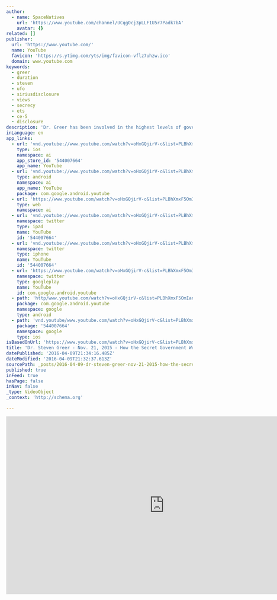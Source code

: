 ```yaml
---
author:
  - name: SpaceNatives
    url: 'https://www.youtube.com/channel/UCqgOcj3pLLF1U5r7Padk7bA'
    avatar: {}
related: []
publisher:
  url: 'https://www.youtube.com/'
  name: YouTube
  favicon: 'https://s.ytimg.com/yts/img/favicon-vflz7uhzw.ico'
  domain: www.youtube.com
keywords:
  - greer
  - duration
  - steven
  - ufo
  - siriusdisclosure
  - views
  - secrecy
  - ets
  - ce-5
  - disclosure
description: 'Dr. Greer has been involved in the highest levels of governments and military for over 25 years and will share what he has learned on the who, what, where and why of UFO secrecy and the deep transnational security state and the constellation of illegal projects that are currently operating.'
inLanguage: en
app_links:
  - url: 'vnd.youtube://www.youtube.com/watch?v=oHxGQjirV-c&list=PLBhXmxF5OmIanAge4EkeOo96i46jaO5JX&index=21&feature=applinks'
    type: ios
    namespace: ai
    app_store_id: '544007664'
    app_name: YouTube
  - url: 'vnd.youtube://www.youtube.com/watch?v=oHxGQjirV-c&list=PLBhXmxF5OmIanAge4EkeOo96i46jaO5JX&index=21&feature=applinks'
    type: android
    namespace: ai
    app_name: YouTube
    package: com.google.android.youtube
  - url: 'https://www.youtube.com/watch?v=oHxGQjirV-c&list=PLBhXmxF5OmIanAge4EkeOo96i46jaO5JX&index=21&feature=applinks'
    type: web
    namespace: ai
  - url: 'vnd.youtube://www.youtube.com/watch?v=oHxGQjirV-c&list=PLBhXmxF5OmIanAge4EkeOo96i46jaO5JX&index=21&feature=applinks'
    namespace: twitter
    type: ipad
    name: YouTube
    id: '544007664'
  - url: 'vnd.youtube://www.youtube.com/watch?v=oHxGQjirV-c&list=PLBhXmxF5OmIanAge4EkeOo96i46jaO5JX&index=21&feature=applinks'
    namespace: twitter
    type: iphone
    name: YouTube
    id: '544007664'
  - url: 'https://www.youtube.com/watch?v=oHxGQjirV-c&list=PLBhXmxF5OmIanAge4EkeOo96i46jaO5JX&index=21'
    namespace: twitter
    type: googleplay
    name: YouTube
    id: com.google.android.youtube
  - path: 'http/www.youtube.com/watch?v=oHxGQjirV-c&list=PLBhXmxF5OmIanAge4EkeOo96i46jaO5JX&index=21'
    package: com.google.android.youtube
    namespace: google
    type: android
  - path: 'vnd.youtube/www.youtube.com/watch?v=oHxGQjirV-c&list=PLBhXmxF5OmIanAge4EkeOo96i46jaO5JX&index=21'
    package: '544007664'
    namespace: google
    type: ios
isBasedOnUrl: 'https://www.youtube.com/watch?v=oHxGQjirV-c&list=PLBhXmxF5OmIanAge4EkeOo96i46jaO5JX&index=21'
title: 'Dr. Steven Greer - Nov. 21, 2015 - How the Secret Government Works: The Most Explosive Expose - HD'
datePublished: '2016-04-09T21:34:16.485Z'
dateModified: '2016-04-09T21:32:37.613Z'
sourcePath: _posts/2016-04-09-dr-steven-greer-nov-21-2015-how-the-secret-government.md
published: true
inFeed: true
hasPage: false
inNav: false
_type: VideoObject
_context: 'http://schema.org'

---
```

<iframe src="https://cdn.embedly.com/widgets/media.html?src=https%3A%2F%2Fwww.youtube.com%2Fembed%2Fvideoseries%3Flist%3DPLBhXmxF5OmIanAge4EkeOo96i46jaO5JX&amp;url=https%3A%2F%2Fwww.youtube.com%2Fwatch%3Fv%3DoHxGQjirV-c%26list%3DPLBhXmxF5OmIanAge4EkeOo96i46jaO5JX%26index%3D21&amp;image=https%3A%2F%2Fi.ytimg.com%2Fvi%2FoHxGQjirV-c%2Fhqdefault.jpg&amp;key=b7d04c9b404c499eba89ee7072e1c4f7&amp;type=text%2Fhtml&amp;schema=youtube" width="854" height="480" scrolling="no" frameborder="0" allowfullscreen="allowfullscreen" style=""></iframe>